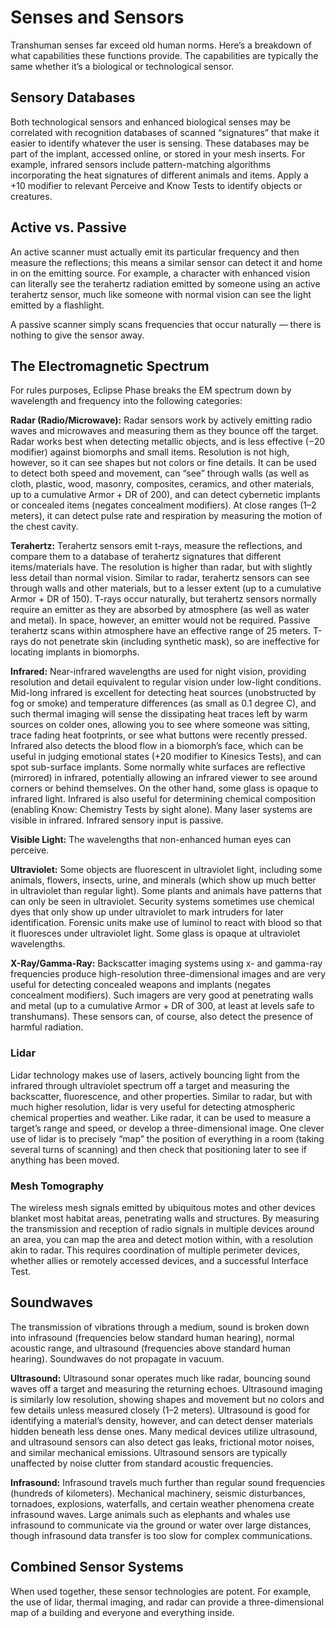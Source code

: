 # Senses and Sensors

Transhuman senses far exceed old human norms. Here’s a breakdown of what capabilities these functions provide. The capabilities are typically the same whether it’s a biological or technological sensor.

## Sensory Databases

Both technological sensors and enhanced biological senses may be correlated with recognition databases of scanned “signatures” that make it easier to identify whatever the user is sensing. These databases may be part of the implant, accessed online, or stored in your mesh inserts. For example, infrared sensors include pattern-matching algorithms incorporating the heat signatures of different animals and items. Apply a +10 modifier to relevant Perceive and Know Tests to identify objects or creatures.

## Active vs. Passive

An active scanner must actually emit its particular frequency and then measure the reflections; this means a similar sensor can detect it and home in on the emitting source. For example, a character with enhanced vision can literally see the terahertz radiation emitted by someone using an active terahertz sensor, much like someone with normal vision can see the light emitted by a flashlight.

A passive scanner simply scans frequencies that occur naturally — there is nothing to give the sensor away.

## The Electromagnetic Spectrum

For rules purposes, Eclipse Phase breaks the EM spectrum down by wavelength and frequency into the following categories:

**Radar (Radio/Microwave):** Radar sensors work by actively emitting radio waves and microwaves and measuring them as they bounce off the target. Radar works best when detecting metallic objects, and is less effective (−20 modifier) against biomorphs and small items. Resolution is not high, however, so it can see shapes but not colors or fine details. It can be used to detect both speed and movement, can “see” through walls (as well as cloth, plastic, wood, masonry, composites, ceramics, and other materials, up to a cumulative Armor + DR of 200), and can detect cybernetic implants or concealed items (negates concealment modifiers). At close ranges (1–2 meters), it can detect pulse rate and respiration by measuring the motion of the chest cavity.

**Terahertz:** Terahertz sensors emit t-rays, measure the reflections, and compare them to a database of terahertz signatures that different items/materials have. The resolution is higher than radar, but with slightly less detail than normal vision. Similar to radar, terahertz sensors can see through walls and other materials, but to a lesser extent (up to a cumulative Armor + DR of 150). T-rays occur naturally, but terahertz sensors normally require an emitter as they are absorbed by atmosphere (as well as water and metal). In space, however, an emitter would not be required. Passive terahertz scans within atmosphere have an effective range of 25 meters. T-rays do not penetrate skin (including synthetic mask), so are ineffective for locating implants in biomorphs.

**Infrared:** Near-infrared wavelengths are used for night vision, providing resolution and detail equivalent to regular vision under low-light conditions. Mid-long infrared is excellent for detecting heat sources (unobstructed by fog or smoke) and temperature differences (as small as 0.1 degree C), and such thermal imaging will sense the dissipating heat traces left by warm sources on colder ones, allowing you to see where someone was sitting, trace fading heat footprints, or see what buttons were recently pressed. Infrared also detects the blood flow in a biomorph’s face, which can be useful in judging emotional states (+20 modifier to Kinesics Tests), and can spot sub-surface implants. Some normally white surfaces are reflective (mirrored) in infrared, potentially allowing an infrared viewer to see around corners or behind themselves. On the other hand, some glass is opaque to infrared light. Infrared is also useful for determining chemical composition (enabling Know: Chemistry Tests by sight alone). Many laser systems are visible in infrared. Infrared sensory input is passive.

**Visible Light:** The wavelengths that non-enhanced human eyes can perceive.

**Ultraviolet:** Some objects are fluorescent in ultraviolet light, including some animals, flowers, insects, urine, and minerals (which show up much better in ultraviolet than regular light). Some plants and animals have patterns that can only be seen in ultraviolet. Security systems sometimes use chemical dyes that only show up under ultraviolet to mark intruders for later identification. Forensic units make use of luminol to react with blood so that it fluoresces under ultraviolet light. Some glass is opaque at ultraviolet wavelengths.

**X-Ray/Gamma-Ray:** Backscatter imaging systems using x- and gamma-ray frequencies produce high-resolution three-dimensional images and are very useful for detecting concealed weapons and implants (negates concealment modifiers). Such imagers are very good at penetrating walls and metal (up to a cumulative Armor + DR of 300, at least at levels safe to transhumans). These sensors can, of course, also detect the presence of harmful radiation.

### Lidar

Lidar technology makes use of lasers, actively bouncing light from the infrared through ultraviolet spectrum off a target and measuring the backscatter, fluorescence, and other properties. Similar to radar, but with much higher resolution, lidar is very useful for detecting atmospheric chemical properties and weather. Like radar, it can be used to measure a target’s range and speed, or develop a three-dimensional image. One clever use of lidar is to precisely “map” the position of everything in a room (taking several turns of scanning) and then check that positioning later to see if anything has been moved.

### Mesh Tomography

The wireless mesh signals emitted by ubiquitous motes and other devices blanket most habitat areas, penetrating walls and structures. By measuring the transmission and reception of radio signals in multiple devices around an area, you can map the area and detect motion within, with a resolution akin to radar. This requires coordination of multiple perimeter devices, whether allies or remotely accessed devices, and a successful Interface Test.

## Soundwaves

The transmission of vibrations through a medium, sound is broken down into infrasound (frequencies below standard human hearing), normal acoustic range, and ultrasound (frequencies above standard human hearing). Soundwaves do not propagate in vacuum.

**Ultrasound:** Ultrasound sonar operates much like radar, bouncing sound waves off a target and measuring the returning echoes. Ultrasound imaging is similarly low resolution, showing shapes and movement but no colors and few details unless measured closely (1–2 meters). Ultrasound is good for identifying a material’s density, however, and can detect denser materials hidden beneath less dense ones. Many medical devices utilize ultrasound, and ultrasound sensors can also detect gas leaks, frictional motor noises, and similar mechanical emissions. Ultrasound sensors are typically unaffected by noise clutter from standard acoustic frequencies.

**Infrasound:** Infrasound travels much further than regular sound frequencies (hundreds of kilometers). Mechanical machinery, seismic disturbances, tornadoes, explosions, waterfalls, and certain weather phenomena create infrasound waves. Large animals such as elephants and whales use infrasound to communicate via the ground or water over large distances, though infrasound data transfer is too slow for complex communications.

## Combined Sensor Systems

When used together, these sensor technologies are potent. For example, the use of lidar, thermal imaging, and radar can provide a three-dimensional map of a building and everyone and everything inside.
